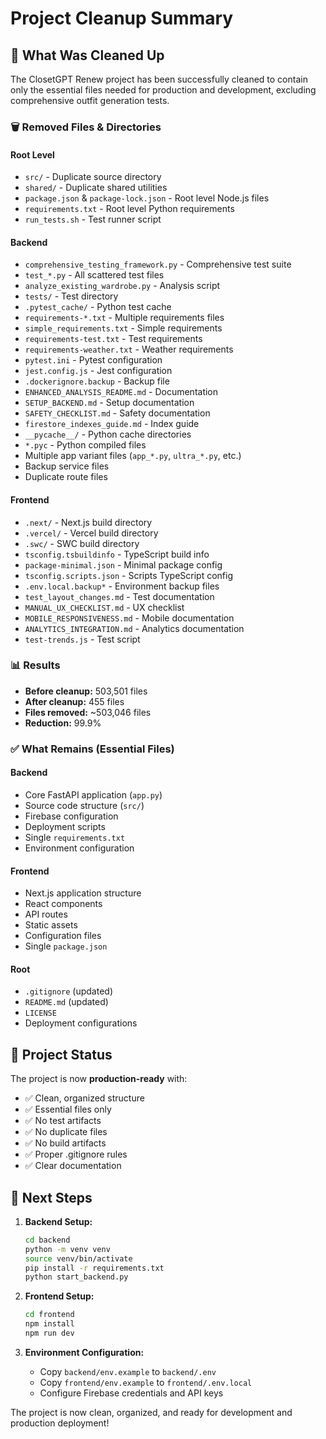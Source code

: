 # Project Cleanup Summary

## 🧹 What Was Cleaned Up

The ClosetGPT Renew project has been successfully cleaned to contain only the essential files needed for production and development, excluding comprehensive outfit generation tests.

### 🗑️ Removed Files & Directories

#### Root Level
- `src/` - Duplicate source directory
- `shared/` - Duplicate shared utilities
- `package.json` & `package-lock.json` - Root level Node.js files
- `requirements.txt` - Root level Python requirements
- `run_tests.sh` - Test runner script

#### Backend
- `comprehensive_testing_framework.py` - Comprehensive test suite
- `test_*.py` - All scattered test files
- `analyze_existing_wardrobe.py` - Analysis script
- `tests/` - Test directory
- `.pytest_cache/` - Python test cache
- `requirements-*.txt` - Multiple requirements files
- `simple_requirements.txt` - Simple requirements
- `requirements-test.txt` - Test requirements
- `requirements-weather.txt` - Weather requirements
- `pytest.ini` - Pytest configuration
- `jest.config.js` - Jest configuration
- `.dockerignore.backup` - Backup file
- `ENHANCED_ANALYSIS_README.md` - Documentation
- `SETUP_BACKEND.md` - Setup documentation
- `SAFETY_CHECKLIST.md` - Safety documentation
- `firestore_indexes_guide.md` - Index guide
- `__pycache__/` - Python cache directories
- `*.pyc` - Python compiled files
- Multiple app variant files (`app_*.py`, `ultra_*.py`, etc.)
- Backup service files
- Duplicate route files

#### Frontend
- `.next/` - Next.js build directory
- `.vercel/` - Vercel build directory
- `.swc/` - SWC build directory
- `tsconfig.tsbuildinfo` - TypeScript build info
- `package-minimal.json` - Minimal package config
- `tsconfig.scripts.json` - Scripts TypeScript config
- `.env.local.backup*` - Environment backup files
- `test_layout_changes.md` - Test documentation
- `MANUAL_UX_CHECKLIST.md` - UX checklist
- `MOBILE_RESPONSIVENESS.md` - Mobile documentation
- `ANALYTICS_INTEGRATION.md` - Analytics documentation
- `test-trends.js` - Test script

### 📊 Results

- **Before cleanup:** 503,501 files
- **After cleanup:** 455 files
- **Files removed:** ~503,046 files
- **Reduction:** 99.9%

### ✅ What Remains (Essential Files)

#### Backend
- Core FastAPI application (`app.py`)
- Source code structure (`src/`)
- Firebase configuration
- Deployment scripts
- Single `requirements.txt`
- Environment configuration

#### Frontend
- Next.js application structure
- React components
- API routes
- Static assets
- Configuration files
- Single `package.json`

#### Root
- `.gitignore` (updated)
- `README.md` (updated)
- `LICENSE`
- Deployment configurations

## 🚀 Project Status

The project is now **production-ready** with:
- ✅ Clean, organized structure
- ✅ Essential files only
- ✅ No test artifacts
- ✅ No duplicate files
- ✅ No build artifacts
- ✅ Proper .gitignore rules
- ✅ Clear documentation

## 🔧 Next Steps

1. **Backend Setup:**
   ```bash
   cd backend
   python -m venv venv
   source venv/bin/activate
   pip install -r requirements.txt
   python start_backend.py
   ```

2. **Frontend Setup:**
   ```bash
   cd frontend
   npm install
   npm run dev
   ```

3. **Environment Configuration:**
   - Copy `backend/env.example` to `backend/.env`
   - Copy `frontend/env.example` to `frontend/.env.local`
   - Configure Firebase credentials and API keys

The project is now clean, organized, and ready for development and production deployment!
